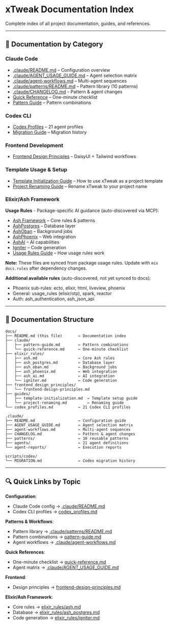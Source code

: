 # xTweak Documentation Index

Complete index of all project documentation, guides, and references.

---

## 📖 Documentation by Category

### Claude Code
- [.claude/README.md](../.claude/README.md) – Configuration overview
- [.claude/AGENT_USAGE_GUIDE.md](../.claude/AGENT_USAGE_GUIDE.md) – Agent selection matrix
- [.claude/agent-workflows.md](../.claude/agent-workflows.md) – Multi-agent sequences
- [.claude/patterns/README.md](../.claude/patterns/README.md) – Pattern library (10 patterns)
- [.claude/CHANGELOG.md](../.claude/CHANGELOG.md) – Pattern & agent changes
- [Quick Reference](./claude/quick-reference.md) – One-minute checklist
- [Pattern Guide](./claude/pattern-guide.md) – Pattern combinations

### Codex CLI
- [Codex Profiles](./codex_profiles.md) – 21 agent profiles
- [Migration Guide](../scripts/codex/MIGRATION.md) – Migration history

### Frontend Development
- [Frontend Design Principles](./frontend_design_principles/frontend-design-principles.md) – DaisyUI + Tailwind workflows

### Template Usage & Setup
- [Template Initialization Guide](./guides/template-initialization.md) – How to use xTweak as a project template
- [Project Renaming Guide](./guides/project-renaming.md) – Rename xTweak to your project name

### Elixir/Ash Framework

**Usage Rules** - Package-specific AI guidance (auto-discovered via MCP):
- [Ash Framework](./elixir_rules/ash.md) – Core rules & patterns
- [AshPostgres](./elixir_rules/ash_postgres.md) – Database layer
- [AshOban](./elixir_rules/ash_oban.md) – Background jobs
- [AshPhoenix](./elixir_rules/ash_phoenix.md) – Web integration
- [AshAI](./elixir_rules/ash_ai.md) – AI capabilities
- [Igniter](./elixir_rules/igniter.md) – Code generation
- [Usage Rules Guide](./elixir_rules/README.md) – How usage rules work

**Note:** These files are synced from package usage rules. Update with `mix docs.rules` after dependency changes.

**Additional available rules** (auto-discovered, not yet synced to docs):
- Phoenix sub-rules: ecto, elixir, html, liveview, phoenix
- General: usage_rules (elixir/otp), spark, reactor
- Auth: ash_authentication, ash_json_api

---

## 📂 Documentation Structure

```
docs/
├── README.md (this file)       ← Documentation index
├── claude/
│   ├── pattern-guide.md        ← Pattern combinations
│   └── quick-reference.md      ← One-minute checklist
├── elixir_rules/
│   ├── ash.md                  ← Core Ash rules
│   ├── ash_postgres.md         ← Database layer
│   ├── ash_oban.md             ← Background jobs
│   ├── ash_phoenix.md          ← Web integration
│   ├── ash_ai.md               ← AI integration
│   └── igniter.md              ← Code generation
├── frontend_design_principles/
│   └── frontend-design-principles.md
├── guides/
│   ├── template-initialization.md  ← Template setup guide
│   └── project-renaming.md         ← Renaming guide
└── codex_profiles.md           ← 21 Codex CLI profiles

.claude/
├── README.md                   ← Configuration guide
├── AGENT_USAGE_GUIDE.md        ← Agent selection matrix
├── agent-workflows.md          ← Multi-agent sequences
├── CHANGELOG.md                ← Pattern & agent changes
├── patterns/                   ← 10 reusable patterns
├── agents/                     ← 21 agent definitions
└── agent-reports/              ← Execution reports

scripts/codex/
└── MIGRATION.md                ← Codex migration history
```

---

## 🔍 Quick Links by Topic

**Configuration**:
- Claude Code config → [.claude/README.md](../.claude/README.md)
- Codex CLI profiles → [codex_profiles.md](./codex_profiles.md)

**Patterns & Workflows**:
- Pattern library → [.claude/patterns/README.md](../.claude/patterns/README.md)
- Pattern combinations → [pattern-guide.md](./claude/pattern-guide.md)
- Agent workflows → [.claude/agent-workflows.md](../.claude/agent-workflows.md)

**Quick References**:
- One-minute checklist → [quick-reference.md](./claude/quick-reference.md)
- Agent matrix → [.claude/AGENT_USAGE_GUIDE.md](../.claude/AGENT_USAGE_GUIDE.md)

**Frontend**:
- Design principles → [frontend-design-principles.md](./frontend_design_principles/frontend-design-principles.md)

**Elixir/Ash Framework**:
- Core rules → [elixir_rules/ash.md](./elixir_rules/ash.md)
- Database → [elixir_rules/ash_postgres.md](./elixir_rules/ash_postgres.md)
- Code generation → [elixir_rules/igniter.md](./elixir_rules/igniter.md)
